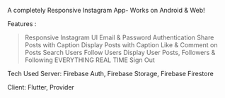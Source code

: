 A completely Responsive Instagram App- Works on Android & Web!

Features :
> Responsive Instagram UI
> Email & Password Authentication
> Share Posts with Caption
> Display Posts with Caption
> Like & Comment on Posts
> Search Users
> Follow Users
> Display User Posts, Followers & Following
> EVERYTHING REAL TIME
> Sign Out

Tech Used
Server: Firebase Auth, Firebase Storage, Firebase Firestore

Client: Flutter, Provider
